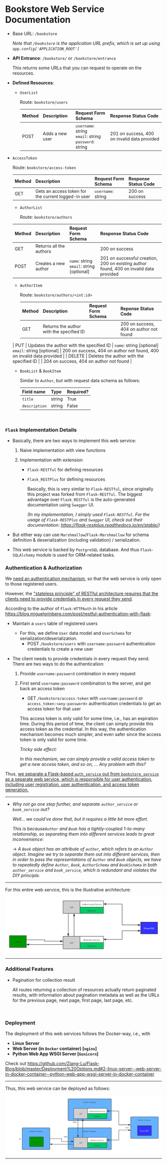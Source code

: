 # Bookstore Web Service Documentation

* Base URL: `/bookstore`

  *Note that `/bookstore` is the application URL prefix, which is set up using `app.config['APPLICATION_ROOT']`*

* **API Entrance**: `/bookstore/` or `/bookstore/entrance`

  This returns some URLs that you can request to operate on the resources.

* **Defined Resources**:

  * `UserList`

    Route: `bookstore/users`

    | Method | Description     | Request Form Schema                                         | Response Status Code                         |
    | ------ | --------------- | ----------------------------------------------------------- | -------------------------------------------- |
    | POST   | Adds a new user | `username`: string<br>`email`: string<br>`password`: string | 201 on success, 400 on invalid data provided |
    
* `AccessToken`
  
  Route: `bookstore/access-token`
  
    | Method | Description                                         | Request Form Schema | Response Status Code |
    | ------ | --------------------------------------------------- | ------------------- | -------------------- |
    | GET    | Gets an access token for the current logged-in user | `username`: string  | 200 on success       |
  
  * `AuthorList`
  
    Route: `bookstore/authors`
  
  | Method | Description             | Request Form Schema                          | Response Status Code                                         |
    | ------ | ----------------------- | -------------------------------------------- | ------------------------------------------------------------ |
    | GET    | Returns all the authors |                                              | 200 on success                                               |
    | POST   | Creates a new author    | `name`: string<br>`email`: string [optional] | 201 on successful creation, 200 on existing author found, 400 on invalid data provided |
  
  * `AuthorItem`
  
    Route: `bookstore/authors/<int:id>`
  
    | Method | Description                              | Request Form Schema                                     | Reponse Status Code                                          |
    | ------ | ---------------------------------------- | ------------------------------------------------------- | ------------------------------------------------------------ |
    | GET    | Returns the author with the specified ID |                                                         | 200 on success, 404 on author not found                      |
  | PUT    | Updates the author with the specified ID | `name`: string [optional]<br>`email`: string [optional] | 200 on success, 404 on author not found, 400 on invalid data provided |
  | DELETE | Deletes the author with the specified ID |                                                         | 204 on success, 404 on author not found                      |
  
  * `BookList` & `BookItem`
  
    Similar to `Author`, but with request data schema as follows:
  
    | Field name    | Type   | Required? |
    | ------------- | ------ | --------- |
    | `title`       | string | True      |
    | `description` | string | False     |

<br>

### `Flask` Implementation Details

* Basically, there are two ways to implement this web service:

  1. Naive implementation with view functions

  2. Implementation with extension

     * `Flask-RESTful` for defining resources

     * `Flask_RESTPlus` for defining resources

       Basically, this is very similar to `Flask-RESTful`, since originally this project was forked from `Flask-RESTful`. The biggest advantage over `Flask_RESTful` is the auto-generated documentation using `Swagger` UI.

       *(In my implementation, I simply used `Flask-RESTful`. For the usage of `Flask-RESTPlus` and `Swagger` UI, check out their documentation: https://flask-restplus.readthedocs.io/en/stable/)*

* But either way can use `Marshmallow`/`Flask-Marshmallow` for schema definition & deserialization (including validation) / serialization.

* This web service is backed by `PostgreSQL` database. And thus `Flask-SQLAlchemy` module is used for ORM-related tasks.



### Authentication & Authorization

We <u>need an authentication mechanism</u>, so that the web service is only open to those registered users.

However, the <u>"stateless principle" of RESTful architecture requires that the clients need to provide credentials in every request they send</u>.

According to the author of `Flask-HTTPAuth` in his article https://blog.miguelgrinberg.com/post/restful-authentication-with-flask:

* Maintain a `users` table of registered users

  * For this, we define `User` data model and `UserSchema` for serialization/deserialization.
    * POST `/bookstore/users` with `username:password` authentication credentials to create a new user

* The client needs to provide credentials in every request they send. There are two ways to do the authentication:

  1. Provide `username:password` combination in every request

  2. First send `username:password` combination to the server, and get back an access token

     * GET `/bookstore/access-token` with `username:password` or `access_token:<any-password>` authentication credentials to get an access token for that user

     This access token is only valid for some time, i.e., has an expiration time. During this period of time, the client can simply provide this access token as the credential. In this way, the authentication mechanism becomes much simpler, and even safer since the access token is only valid for some time.

     *Tricky side effect:*

     *In this mechanism, we can simply provide a valid access token to get a new access token, and so on, ... Any problem with this?*

Thus, <u>we separate a Flask-based `auth_service` out from `bookstore_service` as a separate web service, which is responsible for user authentication, including user registration, user authentication, and access token generation.</u>

***

* *Why not go one step further, and separate `author_service` or `book_service` out?*

  *Well... we could've done that, but it requires a little bit more effort.*

  *This is because`Author` and `Book` has a tightly-coupled 1-to-many relationship, so separating them into different services leads to great inconvenience:*

  -> *A `Book` object has an attribute of `author`, which refers to an `Author` object. Imagine we try to separate them out into different services, then in order to pass the representations of `Author` and `Book` objects, we have to repeatedly define `Author`, `Book`, `AuthorSchema` and `BookSchema` in both `author_service` and `book_service`, which is redundant and violates the DIY principle.*

***

For this entire web service, this is the illustrative architecture:

<img src="https://github.com/Ziang-Lu/RESTful-with-Flask/blob/master/my_bookstore/Bookstore%20Web%20Service%20RESTful%20Architecture%20&%20API.png?raw=true">

***



### Additional Features

* Pagination for collection result

  All routes returning a collection of resources actually return paginated results, with information about pagination metadata as well as the URLs for the previous page, next page, first page, last page, etc.

<br>

### Deployment

The deployment of this web services follows the Docker-way, i.e., with

* **Linux Server**
* **Web Server (in `Docker` container) [`nginx`]**
* **Python Web App WSGI Server [`Gunicorn`]**

Check out https://github.com/Ziang-Lu/Flask-Blog/blob/master/Deployment%20Options.md#2-linux-server--web-server-in-docker-container--python-web-app-wsgi-server-in-docker-container

***

Thus, this web service can be deployed as follows:

<img src="https://github.com/Ziang-Lu/RESTful-with-Flask/blob/master/my_bookstore/Bookstore%20Web%20Service%20Deployment.png?raw=true">

***


